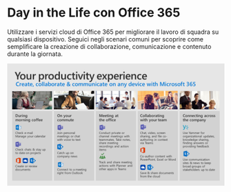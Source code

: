 # <a name="day-in-the-life-with-office-365"></a>Day in the Life con Office 365

Utilizzare i servizi cloud di Office 365 per migliorare il lavoro di squadra su qualsiasi dispositivo.  Seguici negli scenari comuni per scoprire come semplificare la creazione di collaborazione, comunicazione e contenuto durante la giornata.  

![Giorno nella visualizzazione Durata](media/m365day.png)

